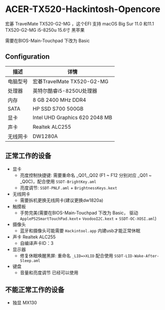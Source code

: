# ACER-TX520-Hackintosh-Opencore
宏碁 TravelMate TX520-G2-MG ，这个EFI 支持 macOS Big Sur 11.0 和11.1  TX520-G2-MG i5-8250u 15.6寸 黑苹果

需要在BIOS-Main-Touchpad 下改为 Basic
## Configuration

| 描述   | 详情                                                  |
| ------------------- | ------------------------------------------- |
| 电脑型号      |  宏碁TravelMate TX520-G2-MG|
| 处理器           | 英特尔酷睿i5-8250U处理器     |
| 内存              | 8 GB 2400 MHz DDR4              |
| SATA    | HP SSD S700 500GB| 原装固态硬盘是支持的但空间太小不适合双系统| 
| 显卡 | Intel UHD Graphics 620 2048 MB                     |
| 声卡         | Realtek ALC255     |
| 无线网卡       | DW1280A  | 


## 正常工作的设备

- 显卡
    - 亮度控制快捷键: 需要重命名 _Q01,_Q02 (F1 ~ F12 分别对应 _Q01 ~ _Q0C)，配合使用 `SSDT-BrightKey.aml`
    - 亮度调节: `SSDT-PNLF.aml` + `BrightnessKeys.kext`
- 无线网卡
    - 需要拆机更换无线网卡(建议更换dw1820a)
- 触摸板
    - 手势完美(需要在BIOS-Main-Touchpad 下改为 Basic， 驱动`ApplePS2SmartTouchPad.kext`+ `VoodooI2C.kext` + `SSDT-OC-XOSI.aml`)
- 摄像头
    - 蓝牙和摄像头可能需要 `Hackintool.app` 内建usb才能正常休眠
- 声卡 Realtek ALC255 
    - 自编译声卡ID：3
- 显示器
    - 修复休眠唤醒黑屏: 重命名 `_LID=>XLID` 配合使用 `SSDT-LID-Wake-After-Sleep.aml`
- 键盘
    - 音量和亮度调节 已经可以使用


## 不能正常工作的设备

- 独显 MX130

